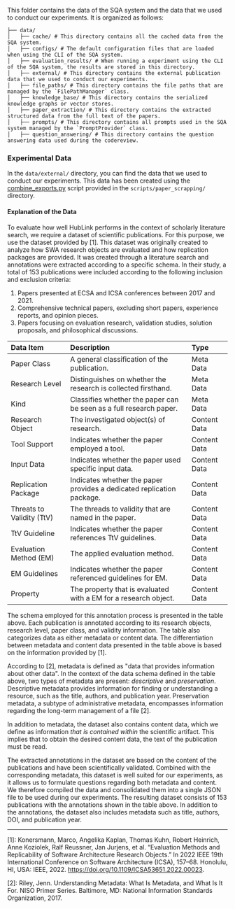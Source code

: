 This folder contains the data of the SQA system and the data that we used to conduct our experiments. It is organized as follows:

```
├── data/
│   ├── cache/ # This directory contains all the cached data from the SQA system.
│   ├── configs/ # The default configuration files that are loaded when using the CLI of the SQA system.
│   ├── evaluation_results/ # When running a experiment using the CLI of the SQA system, the results are stored in this directory.
│   ├── external/ # This directory contains the external publication data that we used to conduct our experiments.
│   ├── file_paths/ # This directory contains the file paths that are managed by the `FilePathManager` class.
│   ├── knowledge_base/ # This directory contains the serialized knowledge graphs or vector stores.
│   ├── paper_extraction/ # This directory contains the extracted structured data from the full text of the papers.
│   ├── prompts/ # This directory contains all prompts used in the SQA system managed by the `PromptProvider` class.
│   ├── question_answering/ # This directory contains the question answering data used during the codereview.

```

### Experimental Data
In the `data/external/` directory, you can find the data that we used to conduct our experiments. This data has been created using the [combine_exports.py](../scripts/paper_scrapping/) script provided in the `scripts/paper_scrapping/` directory.

#### Explanation of the Data
To evaluate how well HubLink performs in the context of scholarly literature search, we require a dataset of scientific publications. For this purpose, we use the dataset provided by [1]. This dataset was originally created to analyze how SWA research objects are evaluated and how replication packages are provided. It was created through a literature search and annotations were extracted according to a specific schema. In their study, a total of 153 publications were included according to the following inclusion and exclusion criteria:

1.  Papers presented at ECSA and ICSA conferences between 2017 and 2021.
2.  Comprehensive technical papers, excluding short papers, experience reports, and opinion pieces.
3.  Papers focusing on evaluation research, validation studies, solution proposals, and philosophical discussions.

| **Data Item** | **Description** | **Type** |
| :------------------------ | :------------------------------------------------------------------ | :----------- |
| Paper Class               | A general classification of the publication.                        | Meta Data    |
| Research Level            | Distinguishes on whether the research is collected firsthand.       | Meta Data    |
| Kind                      | Classifies whether the paper can be seen as a full research paper.  | Meta Data    |
| Research Object           | The investigated object(s) of research.                           | Content Data |
| Tool Support              | Indicates whether the paper employed a tool.                        | Content Data |
| Input Data                | Indicates whether the paper used specific input data.               | Content Data |
| Replication Package       | Indicates whether the paper provides a dedicated replication package. | Content Data |
| Threats to Validity (TtV) | The threads to validity that are named in the paper.                | Content Data |
| TtV Guideline             | Indicates whether the paper references TtV guidelines.              | Content Data |
| Evaluation Method (EM)    | The applied evaluation method.                                      | Content Data |
| EM Guidelines             | Indicates whether the paper referenced guidelines for EM.             | Content Data |
| Property                  | The property that is evaluated with a EM for a research object.   | Content Data |


The schema employed for this annotation process is presented in the table above. Each publication is annotated according to its research objects, research level, paper class, and validity information. The table also categorizes data as either metadata or content data. The differentiation between metadata and content data presented in the table above is based on the information provided by [1].

According to [2], metadata is defined as "data that provides information about other data". In the context of the data schema defined in the table above, two types of metadata are present: *descriptive* and *preservation*. Descriptive metadata provides information for finding or understanding a resource, such as the title, authors, and publication year. Preservation metadata, a subtype of administrative metadata, encompasses information regarding the long-term management of a file [2].

In addition to metadata, the dataset also contains content data, which we define as information *that is contained within* the scientific artifact. This implies that to obtain the desired content data, the text of the publication must be read.

The extracted annotations in the dataset are based on the content of the publications and have been scientifically validated. Combined with the corresponding metadata, this dataset is well suited for our experiments, as it allows us to formulate questions regarding both metadata and content. We therefore compiled the data and consolidated them into a single JSON file to be used during our experiments. The resulting dataset consists of 153 publications with the annotations shown in the table above. In addition to the annotations, the dataset also includes metadata such as title, authors, DOI, and publication year.

-----

[1]: Konersmann, Marco, Angelika Kaplan, Thomas Kuhn, Robert Heinrich, Anne Koziolek, Ralf Reussner, Jan Jurjens, et al. “Evaluation Methods and Replicability of Software Architecture Research Objects.” In 2022 IEEE 19th International Conference on Software Architecture (ICSA), 157–68. Honolulu, HI, USA: IEEE, 2022. https://doi.org/10.1109/ICSA53651.2022.00023.

[2]: Riley, Jenn. Understanding Metadata: What Is Metadata, and What Is It For. NISO Primer Series. Baltimore, MD: National Information Standards Organization, 2017.